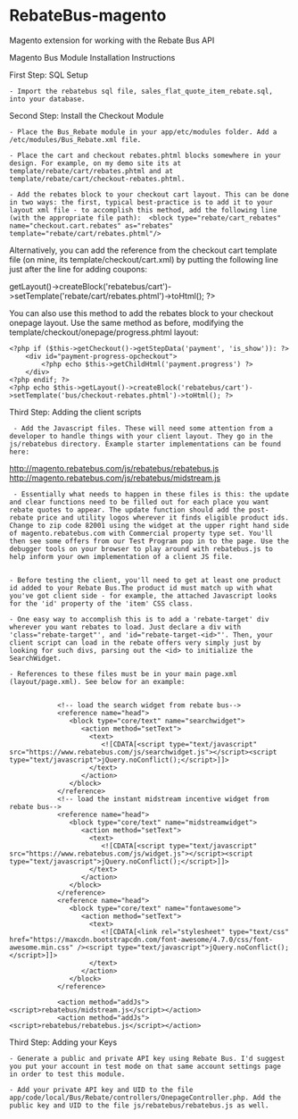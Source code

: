 # RebateBus-magento
Magento extension for working with the Rebate Bus API

Magento Bus Module Installation Instructions

First Step: SQL Setup

    - Import the rebatebus sql file, sales_flat_quote_item_rebate.sql, into your database.


Second Step: Install the Checkout Module

    - Place the Bus_Rebate module in your app/etc/modules folder. Add a /etc/modules/Bus_Rebate.xml file.

    - Place the cart and checkout rebates.phtml blocks somewhere in your design. For example, on my demo site its at template/rebate/cart/rebates.phtml and at template/rebate/cart/checkout-rebates.phtml.

    - Add the rebates block to your checkout cart layout. This can be done in two ways: the first, typical best-practice is to add it to your layout xml file - to accomplish this method, add the following line (with the appropriate file path):  <block type="rebate/cart_rebates" name="checkout.cart.rebates" as="rebates" template="rebate/cart/rebates.phtml"/>


Alternatively, you can add the reference from the checkout cart template file (on mine, its template/checkout/cart.xml) by putting the following line just after the line for adding coupons:

<?php echo $this->getLayout()->createBlock('rebatebus/cart')->setTemplate('rebate/cart/rebates.phtml')->toHtml(); ?>

 You can also use this method to add the rebates block to your checkout onepage layout. Use the same method as before, modifying the template/checkout/onepage/progress.phtml layout:

	<?php if ($this->getCheckout()->getStepData('payment', 'is_show')): ?>
		<div id="payment-progress-opcheckout">
			<?php echo $this->getChildHtml('payment.progress') ?>
		</div>
	<?php endif; ?>
	<?php echo $this->getLayout()->createBlock('rebatebus/cart')->setTemplate('bus/checkout-rebates.phtml')->toHtml(); ?>

Third Step: Adding the client scripts

     - Add the Javascript files. These will need some attention from a developer to handle things with your client layout. They go in the js/rebatebus directory. Example starter implementations can be found here: 

http://magento.rebatebus.com/js/rebatebus/rebatebus.js
http://magento.rebatebus.com/js/rebatebus/midstream.js

     - Essentially what needs to happen in these files is this: the update and clear functions need to be filled out for each place you want rebate quotes to appear. The update function should add the post-rebate price and utility logos wherever it finds eligible product ids. Change to zip code 82001 using the widget at the upper right hand side of magento.rebatebus.com with Commercial property type set. You'll then see some offers from our Test Program pop in to the page. Use the debugger tools on your browser to play around with rebatebus.js to help inform your own implementation of a client JS file.


    - Before testing the client, you'll need to get at least one product id added to your Rebate Bus.The product id must match up with what you've got client side - for example, the attached Javascript looks for the 'id' property of the 'item' CSS class.

    - One easy way to accomplish this is to add a 'rebate-target' div wherever you want rebates to load. Just declare a div with 'class="rebate-target"', and 'id="rebate-target-<id>"'. Then, your client script can load in the rebate offers very simply just by looking for such divs, parsing out the <id> to initialize the SearchWidget.

    - References to these files must be in your main page.xml (layout/page.xml). See below for an example:


                <!-- load the search widget from rebate bus-->
                <reference name="head">
                   <block type="core/text" name="searchwidget">
                      <action method="setText">
                        <text>
                           <![CDATA[<script type="text/javascript" src="https://www.rebatebus.com/js/searchwidget.js"></script><script type="text/javascript">jQuery.noConflict();</script>]]>
                        </text>
                      </action>
                   </block>
                </reference>
                <!-- load the instant midstream incentive widget from rebate bus-->
                <reference name="head">
                   <block type="core/text" name="midstreamwidget">
                      <action method="setText">
                        <text>
                           <![CDATA[<script type="text/javascript" src="https://www.rebatebus.com/js/widget.js"></script><script type="text/javascript">jQuery.noConflict();</script>]]>
                        </text>
                      </action>
                   </block>
                </reference>
                <reference name="head">
                   <block type="core/text" name="fontawesome">
                      <action method="setText">
                        <text>
                           <![CDATA[<link rel="stylesheet" type="text/css" href="https://maxcdn.bootstrapcdn.com/font-awesome/4.7.0/css/font-awesome.min.css" /><script type="text/javascript">jQuery.noConflict();</script>]]>
                        </text>
                      </action>
                   </block>
                </reference>

                <action method="addJs"><script>rebatebus/midstream.js</script></action>
                <action method="addJs"><script>rebatebus/rebatebus.js</script></action>



Third Step: Adding your Keys

    - Generate a public and private API key using Rebate Bus. I'd suggest you put your account in test mode on that same account settings page in order to test this module.

    - Add your private API key and UID to the file app/code/local/Bus/Rebate/controllers/OnepageController.php. Add the public key and UID to the file js/rebatebus/rebatebus.js as well.

